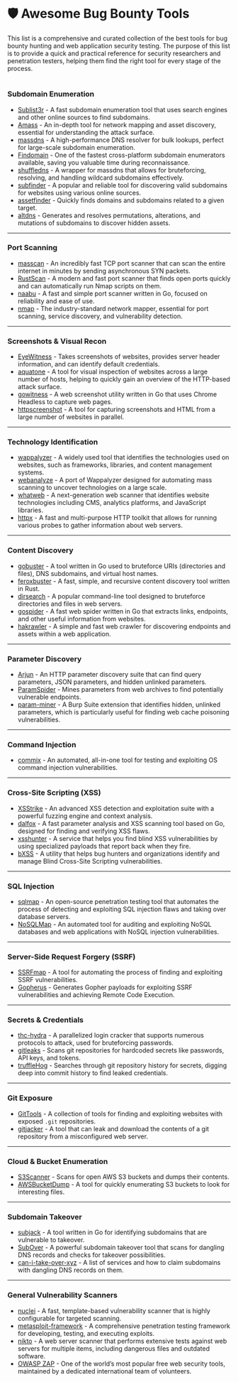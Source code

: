 # 🛡️ Awesome Bug Bounty Tools

 This list is a comprehensive and curated collection of the best tools for bug bounty hunting and web application security testing. The purpose of this list is to provide a quick and practical reference for security researchers and penetration testers, helping them find the right tool for every stage of the process.

# 

### **Subdomain Enumeration**

  * [Sublist3r](https://github.com/aboul3la/Sublist3r) - A fast subdomain enumeration tool that uses search engines and other online sources to find subdomains.
  * [Amass](https://github.com/OWASP/Amass) - An in-depth tool for network mapping and asset discovery, essential for understanding the attack surface.
  * [massdns](https://github.com/blechschmidt/massdns) - A high-performance DNS resolver for bulk lookups, perfect for large-scale subdomain enumeration.
  * [Findomain](https://github.com/Findomain/Findomain) - One of the fastest cross-platform subdomain enumerators available, saving you valuable time during reconnaissance.
  * [shuffledns](https://github.com/projectdiscovery/shuffledns) - A wrapper for massdns that allows for bruteforcing, resolving, and handling wildcard subdomains effectively.
  * [subfinder](https://github.com/projectdiscovery/subfinder) - A popular and reliable tool for discovering valid subdomains for websites using various online sources.
  * [assetfinder](https://github.com/tomnomnom/assetfinder) - Quickly finds domains and subdomains related to a given target.
  * [altdns](https://github.com/infosec-au/altdns) - Generates and resolves permutations, alterations, and mutations of subdomains to discover hidden assets.

-----

### **Port Scanning**

  * [masscan](https://github.com/robertdavidgraham/masscan) - An incredibly fast TCP port scanner that can scan the entire internet in minutes by sending asynchronous SYN packets.
  * [RustScan](https://github.com/RustScan/RustScan) - A modern and fast port scanner that finds open ports quickly and can automatically run Nmap scripts on them.
  * [naabu](https://github.com/projectdiscovery/naabu) - A fast and simple port scanner written in Go, focused on reliability and ease of use.
  * [nmap](https://github.com/nmap/nmap) - The industry-standard network mapper, essential for port scanning, service discovery, and vulnerability detection.

-----

### **Screenshots & Visual Recon**

  * [EyeWitness](https://github.com/FortyNorthSecurity/EyeWitness) - Takes screenshots of websites, provides server header information, and can identify default credentials.
  * [aquatone](https://github.com/michenriksen/aquatone) - A tool for visual inspection of websites across a large number of hosts, helping to quickly gain an overview of the HTTP-based attack surface.
  * [gowitness](https://github.com/sensepost/gowitness) - A web screenshot utility written in Go that uses Chrome Headless to capture web pages.
  * [httpscreenshot](https://github.com/breenmachine/httpscreenshot/) - A tool for capturing screenshots and HTML from a large number of websites in parallel.

-----

### **Technology Identification**

  * [wappalyzer](https://github.com/AliasIO/wappalyzer) - A widely used tool that identifies the technologies used on websites, such as frameworks, libraries, and content management systems.
  * [webanalyze](https://github.com/rverton/webanalyze) - A port of Wappalyzer designed for automating mass scanning to uncover technologies on a large scale.
  * [whatweb](https://github.com/urbanadventurer/whatweb) - A next-generation web scanner that identifies website technologies including CMS, analytics platforms, and JavaScript libraries.
  * [httpx](https://github.com/projectdiscovery/httpx) - A fast and multi-purpose HTTP toolkit that allows for running various probes to gather information about web servers.

-----

### **Content Discovery**

  * [gobuster](https://github.com/OJ/gobuster) - A tool written in Go used to bruteforce URIs (directories and files), DNS subdomains, and virtual host names.
  * [feroxbuster](https://github.com/epi052/feroxbuster) - A fast, simple, and recursive content discovery tool written in Rust.
  * [dirsearch](https://github.com/maurosoria/dirsearch) - A popular command-line tool designed to bruteforce directories and files in web servers.
  * [gospider](https://github.com/jaeles-project/gospider) - A fast web spider written in Go that extracts links, endpoints, and other useful information from websites.
  * [hakrawler](https://github.com/hakluke/hakrawler) - A simple and fast web crawler for discovering endpoints and assets within a web application.

-----

### **Parameter Discovery**

  * [Arjun](https://github.com/s0md3v/Arjun) - An HTTP parameter discovery suite that can find query parameters, JSON parameters, and hidden unlinked parameters.
  * [ParamSpider](https://github.com/devanshbatham/ParamSpider) - Mines parameters from web archives to find potentially vulnerable endpoints.
  * [param-miner](https://github.com/PortSwigger/param-miner) - A Burp Suite extension that identifies hidden, unlinked parameters, which is particularly useful for finding web cache poisoning vulnerabilities.

-----

### **Command Injection**

  * [commix](https://github.com/commixproject/commix) - An automated, all-in-one tool for testing and exploiting OS command injection vulnerabilities.

-----

### **Cross-Site Scripting (XSS)**

  * [XSStrike](https://github.com/s0md3v/XSStrike) - An advanced XSS detection and exploitation suite with a powerful fuzzing engine and context analysis.
  * [dalfox](https://github.com/hahwul/dalfox) - A fast parameter analysis and XSS scanning tool based on Go, designed for finding and verifying XSS flaws.
  * [xsshunter](https://github.com/mandatoryprogrammer/xsshunter) - A service that helps you find blind XSS vulnerabilities by using specialized payloads that report back when they fire.
  * [bXSS](https://github.com/LewisArdern/bXSS) - A utility that helps bug hunters and organizations identify and manage Blind Cross-Site Scripting vulnerabilities.

-----

### **SQL Injection**

  * [sqlmap](https://github.com/sqlmapproject/sqlmap) - An open-source penetration testing tool that automates the process of detecting and exploiting SQL injection flaws and taking over database servers.
  * [NoSQLMap](https://github.com/codingo/NoSQLMap) - An automated tool for auditing and exploiting NoSQL databases and web applications with NoSQL injection vulnerabilities.

-----

### **Server-Side Request Forgery (SSRF)**

  * [SSRFmap](https://github.com/swisskyrepo/SSRFmap) - A tool for automating the process of finding and exploiting SSRF vulnerabilities.
  * [Gopherus](https://github.com/tarunkant/Gopherus) - Generates Gopher payloads for exploiting SSRF vulnerabilities and achieving Remote Code Execution.

-----

### **Secrets & Credentials**

  * [thc-hydra](https://github.com/vanhauser-thc/thc-hydra) - A parallelized login cracker that supports numerous protocols to attack, used for bruteforcing passwords.
  * [gitleaks](https://github.com/zricethezav/gitleaks) - Scans git repositories for hardcoded secrets like passwords, API keys, and tokens.
  * [truffleHog](https://github.com/dxa4481/truffleHog) - Searches through git repository history for secrets, digging deep into commit history to find leaked credentials.

-----

### **Git Exposure**

  * [GitTools](https://github.com/internetwache/GitTools) - A collection of tools for finding and exploiting websites with exposed `.git` repositories.
  * [gitjacker](https://github.com/liamg/gitjacker) - A tool that can leak and download the contents of a git repository from a misconfigured web server.

-----

### **Cloud & Bucket Enumeration**

  * [S3Scanner](https://github.com/sa7mon/S3Scanner) - Scans for open AWS S3 buckets and dumps their contents.
  * [AWSBucketDump](https://github.com/jordanpotti/AWSBucketDump) - A tool for quickly enumerating S3 buckets to look for interesting files.

-----

### **Subdomain Takeover**

  * [subjack](https://github.com/haccer/subjack) - A tool written in Go for identifying subdomains that are vulnerable to takeover.
  * [SubOver](https://github.com/Ice3man543/SubOver) - A powerful subdomain takeover tool that scans for dangling DNS records and checks for takeover possibilities.
  * [can-i-take-over-xyz](https://github.com/EdOverflow/can-i-take-over-xyz) - A list of services and how to claim subdomains with dangling DNS records on them.

-----

### **General Vulnerability Scanners**

  * [nuclei](https://github.com/projectdiscovery/nuclei) - A fast, template-based vulnerability scanner that is highly configurable for targeted scanning.
  * [metasploit-framework](https://github.com/rapid7/metasploit-framework) - A comprehensive penetration testing framework for developing, testing, and executing exploits.
  * [nikto](https://github.com/sullo/nikto) - A web server scanner that performs extensive tests against web servers for multiple items, including dangerous files and outdated software.
  * [OWASP ZAP](https://www.google.com/search?q=https://github.com/zaproxy/zaproxy.) - One of the world’s most popular free web security tools, maintained by a dedicated international team of volunteers.

